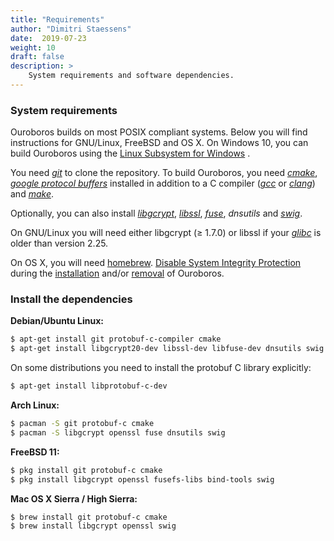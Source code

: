 ```yaml
---
title: "Requirements"
author: "Dimitri Staessens"
date:  2019-07-23
weight: 10
draft: false
description: >
    System requirements and software dependencies.
---
```


### System requirements

Ouroboros builds on most POSIX compliant systems. Below you will find
instructions for GNU/Linux, FreeBSD and OS X. On Windows 10, you can
build Ouroboros using the [Linux Subsystem for
Windows](https://docs.microsoft.com/en-us/windows/wsl/install-win10) .

You need [*git*](https://git-scm.com/) to clone the
repository. To build Ouroboros, you need [*cmake*](https://cmake.org/),
[*google protocol buffers*](https://github.com/protobuf-c/protobuf-c)
installed in addition to a C compiler ([*gcc*](https://gcc.gnu.org/) or
[*clang*](https://clang.llvm.org/)) and
[*make*](https://www.gnu.org/software/make/).

Optionally, you can also install
[*libgcrypt*](https://gnupg.org/software/libgcrypt/index.html),
[*libssl*](https://www.openssl.org/),
[*fuse*](https://github.com/libfuse), *dnsutils* and
[*swig*](http://swig.org/).

On GNU/Linux you will need either libgcrypt (≥ 1.7.0) or libssl if your
[*glibc*](https://www.gnu.org/software/libc/) is older than version
2.25.

On OS X, you will need [homebrew](https://brew.sh/). [Disable System
Integrity
Protection](https://developer.apple.com/library/content/documentation/Security/Conceptual/System_Integrity_Protection_Guide/ConfiguringSystemIntegrityProtection/ConfiguringSystemIntegrityProtection.html)
during the [installation](#install) and/or [removal](#remove) of
Ouroboros.

### Install the dependencies

**Debian/Ubuntu Linux:**

```bash
$ apt-get install git protobuf-c-compiler cmake
$ apt-get install libgcrypt20-dev libssl-dev libfuse-dev dnsutils swig cmake-curses-gui
```

On some distributions you need to install the protobuf C library
explicitly:

```bash
$ apt-get install libprotobuf-c-dev
```

**Arch Linux:**

```bash
$ pacman -S git protobuf-c cmake
$ pacman -S libgcrypt openssl fuse dnsutils swig
```

**FreeBSD 11:**

```bash
$ pkg install git protobuf-c cmake
$ pkg install libgcrypt openssl fusefs-libs bind-tools swig
```

**Mac OS X Sierra / High Sierra:**

```bash
$ brew install git protobuf-c cmake
$ brew install libgcrypt openssl swig
```